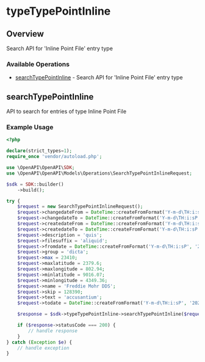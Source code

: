 # typeTypePointInline

## Overview

Search API for 'Inline Point File' entry type

### Available Operations

* [searchTypePointInline](#searchtypepointinline) - Search API for 'Inline Point File' entry type

## searchTypePointInline

API to search for entries of type Inline Point File

### Example Usage

```php
<?php

declare(strict_types=1);
require_once 'vendor/autoload.php';

use \OpenAPI\OpenAPI\SDK;
use \OpenAPI\OpenAPI\Models\Operations\SearchTypePointInlineRequest;

$sdk = SDK::builder()
    ->build();

try {
    $request = new SearchTypePointInlineRequest();
    $request->changedateFrom = DateTime::createFromFormat('Y-m-d\TH:i:sP', '2022-01-20T08:15:00.491Z');
    $request->changedateTo = DateTime::createFromFormat('Y-m-d\TH:i:sP', '2022-03-22T22:42:10.471Z');
    $request->createdateFrom = DateTime::createFromFormat('Y-m-d\TH:i:sP', '2022-06-14T19:35:26.505Z');
    $request->createdateTo = DateTime::createFromFormat('Y-m-d\TH:i:sP', '2022-02-18T04:05:38.697Z');
    $request->description = 'quis';
    $request->filesuffix = 'aliquid';
    $request->fromdate = DateTime::createFromFormat('Y-m-d\TH:i:sP', '2020-02-02T22:08:01.958Z');
    $request->group = 'dicta';
    $request->max = 23410;
    $request->maxlatitude = 2379.6;
    $request->maxlongitude = 802.94;
    $request->minlatitude = 9016.07;
    $request->minlongitude = 4349.36;
    $request->name = 'Freddie Mohr DDS';
    $request->skip = 128390;
    $request->text = 'accusantium';
    $request->todate = DateTime::createFromFormat('Y-m-d\TH:i:sP', '2022-11-26T13:03:58.735Z');

    $response = $sdk->typeTypePointInline->searchTypePointInline($request);

    if ($response->statusCode === 200) {
        // handle response
    }
} catch (Exception $e) {
    // handle exception
}
```
